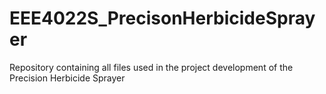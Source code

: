 # EEE4022S_PrecisonHerbicideSprayer
Repository containing all files used in the project development of the Precision Herbicide Sprayer
